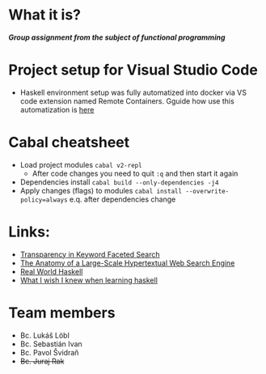 # What it is?
*___Group assignment from the subject of functional programming___*

# Project setup for Visual Studio Code
 - Haskell environment setup was fully automatized into docker via VS code extension named Remote Containers. Gguide how use this automatization is [here](./.devcontainer/README.md)

# Cabal cheatsheet
- Load project modules `cabal v2-repl`
  - After code changes you need to quit `:q` and then start it again
- Dependencies install `cabal build --only-dependencies -j4` 
- Apply changes (flags) to modules `cabal install --overwrite-policy=always` e.q. after dependencies change

# Links:
- [Transparency in Keyword Faceted Search](https://datasetsearch.research.google.com/search?query=html%20pages&docid=L2cvMTFwendteW13cA%3D%3D)
- [The Anatomy of a Large-Scale Hypertextual Web Search Engine](http://papers.cumincad.org/data/works/att/2873.content.pdf)
- [Real World Haskell](http://book.realworldhaskell.org/read/)
- [What I wish I knew when learning haskell](http://dev.stephendiehl.com/hask/)

# Team members
- Bc. Lukáš Löbl
- Bc. Sebastián Ivan
- Bc. Pavol Švidraň
- ~~Bc. Juraj Rak~~